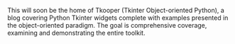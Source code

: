 This will soon be the home of Tkooper (Tkinter Object-oriented Python), a blog covering Python Tkinter
 widgets complete with examples presented in the object-oriented paradigm. The goal is comprehensive coverage,
 examining and demonstrating the entire toolkit.
